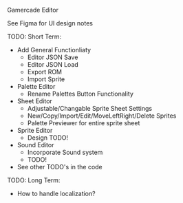 Gamercade Editor

See Figma for UI design notes

TODO: Short Term:
- Add General Functionliaty
    - Editor JSON Save
    - Editor JSON Load
    - Export ROM
    - Import Sprite
- Palette Editor
    - Rename Palettes Button Functionality
- Sheet Editor
    - Adjustable/Changable Sprite Sheet Settings
    - New/Copy/Import/Edit/MoveLeftRight/Delete Sprites
    - Palette Previewer for entire sprite sheet
- Sprite Editor
    - Design TODO!
- Sound Editor
    - Incorporate Sound system
    - TODO!
- See other TODO's in the code

TODO: Long Term:
- How to handle localization?

